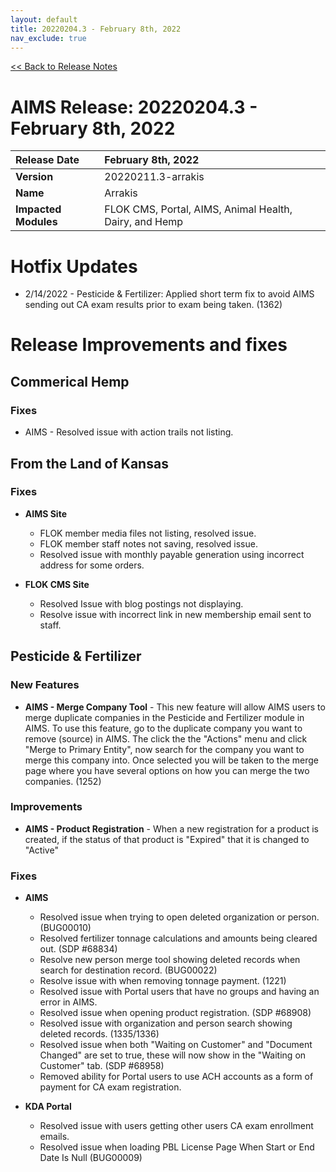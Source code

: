 ```yaml
---
layout: default
title: 20220204.3 - February 8th, 2022
nav_exclude: true
---
```

[<< Back to Release Notes](/docs/release/)

# AIMS Release: 20220204.3 - February 8th, 2022

| **Release Date** | February 8th, 2022 |
| :--- | :--- |
| **Version** | 20220211.3-arrakis |
| **Name** | Arrakis |
| **Impacted Modules** | FLOK CMS, Portal, AIMS, Animal Health, Dairy, and Hemp |


# Hotfix Updates

- 2/14/2022 - Pesticide & Fertilizer: Applied short term fix to avoid AIMS sending out CA exam results prior to exam being taken. (1362)

# Release Improvements and fixes

## **Commerical Hemp**

### Fixes

- AIMS - Resolved issue with action trails not listing.

## **From the Land of Kansas**

### Fixes

- **AIMS Site**
    - FLOK member media files not listing, resolved issue.
    - FLOK member staff notes not saving, resolved issue.
    - Resolved issue with monthly payable generation using incorrect address for some orders.

- **FLOK CMS Site**
    - Resolved Issue with blog postings not displaying.
    - Resolve issue with incorrect link in new membership email sent to staff.

## **Pesticide & Fertilizer**

### New Features

- **AIMS - Merge Company Tool** - This new feature will allow AIMS users to merge duplicate companies in the Pesticide and Fertilizer module in AIMS.  To use this feature, go to the duplicate company you want to remove (source) in AIMS.   The click the the "Actions" menu and click "Merge to Primary Entity", now search for the company you want to merge this company into.  Once selected you will be taken to the merge page where you have several options on how you can merge the two companies. (1252)

### Improvements

- **AIMS - Product Registration** - When a new registration for a product is created, if the status of that product is "Expired" that it is changed to "Active"

### Fixes

- **AIMS**
    - Resolved issue when trying to open deleted organization or person. (BUG00010)
    - Resolved fertilizer tonnage calculations and amounts being cleared out. (SDP #68834)
    - Resolve new person merge tool showing deleted records when search for destination record. (BUG00022)
    - Resolve issue with when removing tonnage payment. (1221)
    - Resolved issue with Portal users that have no groups and having an error in AIMS.
    - Resolved issue when opening product registration. (SDP #68908)
    - Resolved issue with organization and person search showing deleted records. (1335/1336)
    - Resolved issue when both "Waiting on Customer" and "Document Changed" are set to true, these will now show in the "Waiting on Customer" tab. (SDP #68958)
    - Removed ability for Portal users to use ACH accounts as a form of payment for CA exam registration.

- **KDA Portal**
    - Resolved issue with users getting other users CA exam enrollment emails.
    - Resolved issue when loading PBL License Page When Start or End Date Is Null (BUG00009)